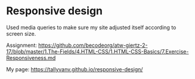 # Responsive design
Used media queries to make sure my site adjusted itself according to screen size.

Assignment: https://github.com/becodeorg/atw-giertz-2-17/blob/master/1.The-Fields/4.HTML-CSS/1.HTML-CSS-Basics/7.Exercise-Responsiveness.md

My page: https://tallyvanv.github.io/responsive-design/
